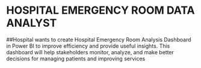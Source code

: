 # HOSPITAL EMERGENCY ROOM DATA ANALYST
##Hospital wants to create Hospital Emergency Room Analysis Dashboard in Power BI to improve efficiency and provide useful insights. This dashboard will help stakeholders monitor, analyze, and make better decisions for managing patients and improving services
